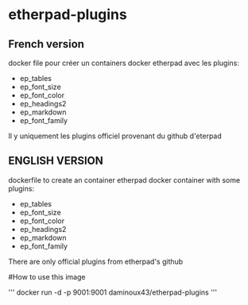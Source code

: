 # etherpad-plugins

## French version
docker file pour créer un containers docker etherpad avec les plugins:
- ep_tables
- ep_font_size
- ep_font_color
- ep_headings2
- ep_markdown
- ep_font_family

Il y uniquement les plugins officiel provenant du github d'eterpad


## ENGLISH VERSION
dockerfile to create an container etherpad docker container with some plugins:
- ep_tables
- ep_font_size
- ep_font_color
- ep_headings2
- ep_markdown
- ep_font_family

There are only official plugins from  etherpad's github




#How to use this image

'''
docker run -d -p 9001:9001 daminoux43/etherpad-plugins
'''